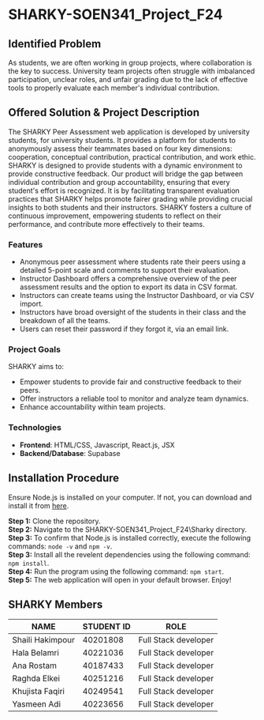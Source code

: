 # SHARKY-SOEN341_Project_F24

## Identified Problem  
As students, we are often working in group projects, where collaboration is the key to success. University team projects often struggle with imbalanced participation, unclear roles, and unfair grading due to the lack of effective tools to properly evaluate each member's individual contribution. 

## Offered Solution & Project Description  
The SHARKY Peer Assessment web application is developed by university students, for university students. It provides a platform for students to anonymously assess their teammates based on four key dimensions: cooperation, conceptual contribution, practical contribution, and work ethic. SHARKY is designed to provide students with a dynamic environment to provide constructive feedback. Our product will bridge the gap between individual contribution and group accountability, ensuring that every student's effort is recognized. It is by facilitating transparent evaluation practices that SHARKY helps promote fairer grading while providing crucial insights to both students and their instructors. SHARKY fosters a culture of continuous improvement, empowering students to reflect on their performance, and contribute more effectively to their teams.  

### Features  
- Anonymous peer assessment where students rate their peers using a detailed 5-point scale and comments to support their evaluation.
- Instructor Dashboard offers a comprehensive overview of the peer assessment results and the option to export its data in CSV format. 
- Instructors can create teams using the Instructor Dashboard, or via CSV import.
- Instructors have broad oversight of the students in their class and the breakdown of all the teams. 
- Users can reset their password if they forgot it, via an email link.

### Project Goals
SHARKY aims to: 
- Empower students to provide fair and constructive feedback to their peers.
- Offer instructors a reliable tool to monitor and analyze team dynamics.
- Enhance accountability within team projects.

### Technologies
- **Frontend**: HTML/CSS, Javascript, React.js, JSX
- **Backend/Database**: Supabase

## Installation Procedure
Ensure Node.js is installed on your computer. If not, you can download and install it from [here](https://nodejs.org/en/download/prebuilt-installer).  
  
**Step 1:** Clone the repository.  
**Step 2:** Navigate to the SHARKY-SOEN341_Project_F24\Sharky directory.  
**Step 3:** To confirm that Node.js is installed correctly, execute the following commands: `node -v` and `npm -v`.  
**Step 3:** Install all the revelent dependencies using the following command: `npm install`.  
**Step 4:** Run the program using the following command: `npm start`.  
**Step 5:** The web application will open in your default browser. Enjoy!


## SHARKY Members  

|**NAME**|**STUDENT ID**|**ROLE**|
|--------|--------------|--------|
|Shaili Hakimpour|40201808|Full Stack developer|
|Hala Belamri|40221036|Full Stack developer|
|Ana Rostam|40187433|Full Stack developer|
|Raghda Elkei|40251216|Full Stack developer|
|Khujista Faqiri|40249541|Full Stack developer|
|Yasmeen Adi|40223656|Full Stack developer|
